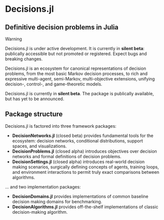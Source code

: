 # Decisions.jl
## Definitive decision problems in Julia

> [!WARNING] 
> Decisions.jl is under active development. It is currently in **silent beta**:
> publically accessible but not promoted or registered. Expect bugs and breaking changes. 

Decisions.jl is an ecosystem for canonical representations of decision problems, from the
most basic Markov decision processes, to rich and expressive multi-agent, semi-Markov,
multi-objective extensions, unifying decision-, control-, and game-theoretic models.

Decisions.jl is currently in **silent beta**. The package is publically available, but has
yet to be announced.

## Package structure
Decisions.jl is factored into three framework packages:

* **DecisionNetworks.jl** (closed beta) provides fundamental tools for the
  ecosystem: decision networks, conditional distributions, support
  spaces, and visualizations.
* **DecisionProblems.jl** (closed alpha) introduces objectives over decision
  networks and formal definitions of decision problems.
* **DecisionSettings.jl** (closed alpha) introduces real-world decision making
  scenarios, surgically defining concepts of agents, training loops, and environment
  interactions to permit truly exact comparisons between algorithms.

... and two implementation packages:

* **DecisionDomains.jl** provides implementations of common baseline decision
  making domains for benchmarking.
* **DecisionAlgorithms.jl** provides off-the-shelf implementations of classic
  decision-making algorithm.
